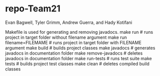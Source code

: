 # repo-Team21
Evan Bagwell, Tyler Grimm, Andrew Guerra, and Hady Kotifani

Makefile is used for generating and removing javadocs.
make run                      # runs project in target folder without filename argument
make run filename=FILEMAME    # runs project in target folder with FILENAME argument
make build                    # builds project classes
make javadocs                 # generates javadocs in documentation folder
make remove-javadocs          # deletes javadocs in documentation folder
make run-tests                # runs test suite
make tests                	 # builds project test classes
make clean	                 # deletes compiled build classes